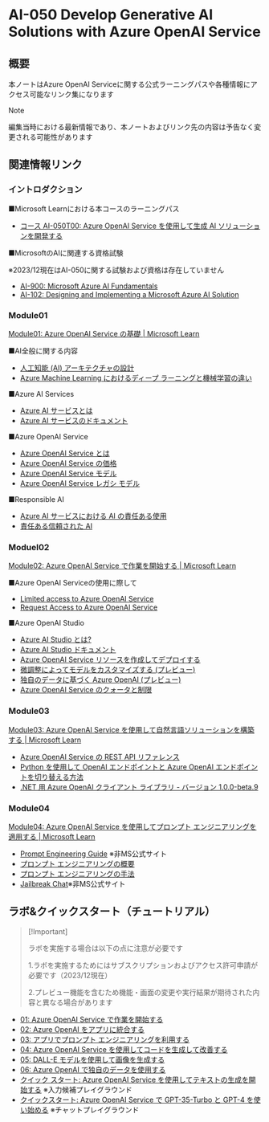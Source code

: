 # AI-050 Develop Generative AI Solutions with Azure OpenAI Service

## 概要

本ノートはAzure OpenAI Serviceに関する公式ラーニングパスや各種情報にアクセス可能なリンク集になります

> [!Note]
>
>  編集当時における最新情報であり、本ノートおよびリンク先の内容は予告なく変更される可能性があります

## 関連情報リンク

### イントロダクション

■Microsoft Learnにおける本コースのラーニングパス

- [コース AI-050T00: Azure OpenAI Service を使用して生成 AI ソリューションを開発する](https://learn.microsoft.com/ja-jp/training/courses/ai-050t00)

■MicrosoftのAIに関連する資格試験

※2023/12現在はAI-050に関する試験および資格は存在していません

- [AI-900: Microsoft Azure AI Fundamentals](https://learn.microsoft.com/ja-jp/credentials/certifications/exams/ai-900/)
- [AI-102: Designing and Implementing a Microsoft Azure AI Solution](https://learn.microsoft.com/ja-jp/credentials/certifications/exams/ai-102/)

### Module01

[Module01: Azure OpenAI Service の基礎 | Microsoft Learn](https://learn.microsoft.com/ja-jp/training/modules/explore-azure-openai/)

■AI全般に関する内容

- [人工知能 (AI) アーキテクチャの設計](https://learn.microsoft.com/ja-jp/azure/architecture/ai-ml/)
- [Azure Machine Learning におけるディープ ラーニングと機械学習の違い](https://learn.microsoft.com/ja-jp/azure/machine-learning/concept-deep-learning-vs-machine-learning?view=azureml-api-2)

■Azure AI Services

- [Azure AI サービスとは](https://learn.microsoft.com/ja-jp/azure/ai-services/what-are-ai-services)
- [Azure AI サービスのドキュメント](https://learn.microsoft.com/ja-jp/azure/ai-services/)

■Azure OpenAI Service

- [Azure OpenAI Service とは](https://learn.microsoft.com/ja-jp/azure/ai-services/openai/overview)
- [Azure OpenAI Service の価格](https://azure.microsoft.com/ja-jp/pricing/details/cognitive-services/openai-service/)
- [Azure OpenAI Service モデル](https://learn.microsoft.com/ja-jp/azure/ai-services/openai/concepts/models)
- [Azure OpenAI Service レガシ モデル](https://learn.microsoft.com/ja-jp/azure/ai-services/openai/concepts/legacy-models)

■Responsible AI

- [Azure AI サービスにおける AI の責任ある使用](https://learn.microsoft.com/ja-jp/azure/ai-services/responsible-use-of-ai-overview)
- [責任ある信頼された AI](https://learn.microsoft.com/ja-jp/azure/cloud-adoption-framework/innovate/best-practices/trusted-ai)

### Moduel02

[Module02: Azure OpenAI Service で作業を開始する | Microsoft Learn](https://learn.microsoft.com/ja-jp/training/modules/get-started-openai/)

■Azure OpenAI Serviceの使用に際して

- [Limited access to Azure OpenAI Service](https://learn.microsoft.com/ja-jp/legal/cognitive-services/openai/limited-access)
- [Request Access to Azure OpenAI Service](https://aka.ms/oai/access)

■Azure OpenAI Studio

- [Azure AI Studio とは?](https://learn.microsoft.com/ja-jp/azure/ai-studio/what-is-ai-studio?tabs=home)
- [Azure AI Studio ドキュメント](https://learn.microsoft.com/ja-jp/azure/ai-studio/)
- [Azure OpenAI Service リソースを作成してデプロイする](https://learn.microsoft.com/ja-jp/azure/ai-services/openai/how-to/create-resource?pivots=web-portal)
- [微調整によってモデルをカスタマイズする (プレビュー)](https://learn.microsoft.com/ja-jp/azure/ai-services/openai/how-to/fine-tuning?pivots=programming-language-studio&tabs=turbo)
- [独自のデータに基づく Azure OpenAI (プレビュー)](https://learn.microsoft.com/ja-jp/azure/ai-services/openai/concepts/use-your-data?tabs=ai-search)
- [Azure OpenAI Service のクォータと制限](https://learn.microsoft.com/ja-jp/azure/ai-services/openai/quotas-limits)

### Module03

[Module03: Azure OpenAI Service を使用して自然言語ソリューションを構築する | Microsoft Learn](https://learn.microsoft.com/ja-jp/training/modules/build-language-solution-azure-openai/)

- [Azure OpenAI Service の REST API リファレンス](https://learn.microsoft.com/ja-jp/azure/ai-services/openai/reference)
- [Python を使用して OpenAI エンドポイントと Azure OpenAI エンドポイントを切り替える方法](https://learn.microsoft.com/ja-jp/azure/ai-services/openai/how-to/switching-endpoints)
- [.NET 用 Azure OpenAI クライアント ライブラリ - バージョン 1.0.0-beta.9](https://learn.microsoft.com/ja-jp/dotnet/api/overview/azure/ai.openai-readme?view=azure-dotnet-preview)

### Module04

[Module04: Azure OpenAI Service を使用してプロンプト エンジニアリングを適用する | Microsoft Learn](https://learn.microsoft.com/ja-jp/training/modules/apply-prompt-engineering-azure-openai/)

- [Prompt Engineering Guide](https://www.promptingguide.ai/jp) ※非MS公式サイト
- [プロンプト エンジニアリングの概要](https://learn.microsoft.com/ja-jp/azure/ai-services/openai/concepts/prompt-engineering)
- [プロンプト エンジニアリングの手法](https://learn.microsoft.com/ja-jp/azure/ai-services/openai/concepts/advanced-prompt-engineering?pivots=programming-language-chat-completions)
- [Jailbreak Chat](https://www.jailbreakchat.com/)※非MS公式サイト


## ラボ&クイックスタート（チュートリアル）

>  [!Important]
>
> ラボを実施する場合は以下の点に注意が必要です
>
> 1.ラボを実施するためにはサブスクリプションおよびアクセス許可申請が必要です（2023/12現在）
>
> 2.プレビュー機能を含むため機能・画面の変更や実行結果が期待された内容と異なる場合があります

* [01: Azure OpenAI Service で作業を開始する](https://github.com/MicrosoftLearning/mslearn-openai.ja-jp/blob/main/Instructions/Labs/01-get-started-azure-openai.md)
* [02: Azure OpenAI をアプリに統合する](https://github.com/MicrosoftLearning/mslearn-openai.ja-jp/blob/main/Instructions/Labs/02-natural-language-azure-openai.md)
* [03: アプリでプロンプト エンジニアリングを利用する](https://github.com/MicrosoftLearning/mslearn-openai.ja-jp/blob/main/Instructions/Labs/03-prompt-engineering.md)
* [04: Azure OpenAI Service を使用してコードを生成して改善する](https://github.com/MicrosoftLearning/mslearn-openai.ja-jp/blob/main/Instructions/Labs/04-code-generation.md)
* [05: DALL-E モデルを使用して画像を生成する](https://github.com/MicrosoftLearning/mslearn-openai.ja-jp/blob/main/Instructions/Labs/05-generate-images.md)
* [06: Azure OpenAI で独自のデータを使用する](https://github.com/MicrosoftLearning/mslearn-openai.ja-jp/blob/main/Instructions/Labs/06-use-own-data.md)
* [クイック スタート: Azure OpenAI Service を使用してテキストの生成を開始する](https://learn.microsoft.com/ja-jp/azure/ai-services/openai/quickstart?tabs=command-line%2Cpython&pivots=programming-language-studio) ※入力候補プレイグラウンド
* [クイックスタート: Azure OpenAI Service で GPT-35-Turbo と GPT-4 を使い始める](https://learn.microsoft.com/ja-jp/azure/ai-services/openai/chatgpt-quickstart?tabs=command-line%2Cpython&pivots=programming-language-studio#playground) ※チャットプレイグラウンド

